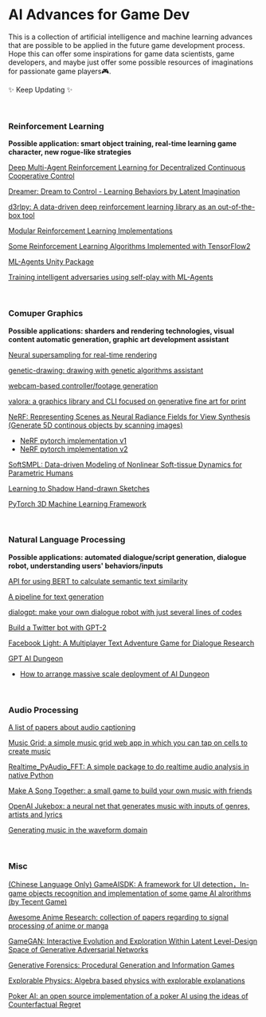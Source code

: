 # AI Advances for Game Dev
This is a collection of artificial intelligence and machine learning advances that are possible to be applied in the future game development process. Hope this can offer some inspirations for game data scientists, game developers, and maybe just offer some possible resources of imaginations for passionate game players:video_game:.

:sparkles: Keep Updating :sparkles:

<br>


[^_^]:
    收藏的爱可可微博翻完了第25页(下次从第26页开始)

### Reinforcement Learning
**Possible application: smart object training, real-time learning game character, new rogue-like strategies**

[Deep Multi-Agent Reinforcement Learning for Decentralized Continuous Cooperative Control](https://arxiv.org/abs/2003.06709)

[Dreamer: Dream to Control - Learning Behaviors by Latent Imagination](https://github.com/google-research/dreamer)

[d3rlpy: A data-driven deep reinforcement learning library as an out-of-the-box tool](https://github.com/takuseno/d3rlpy)

[Modular Reinforcement Learning Implementations](https://github.com/spitis/mrl)

[Some Reinforcement Learning Algorithms Implemented with TensorFlow2](https://github.com/StepNeverStop/RLs)

[ML-Agents Unity Package](https://blogs.unity3d.com/2020/05/12/announcing-ml-agents-unity-package-v1-0/)

[Training intelligent adversaries using self-play with ML-Agents](https://blogs.unity3d.com/2020/02/28/training-intelligent-adversaries-using-self-play-with-ml-agents/)

<br>

### Comuper Graphics
**Possible applications: sharders and rendering technologies, visual content automatic generation, graphic art development assistant**

[Neural supersampling for real-time rendering](https://research.fb.com/publications/neural-supersampling-for-real-time-rendering/)

[genetic-drawing: drawing with genetic algorithms assistant](https://github.com/anopara/genetic-drawing)

[webcam-based controller/footage generation](https://glitch.com/edit/#!/tm-wizard)

[valora: a graphics library and CLI focused on generative fine art for print](https://github.com/turnage/valora)

[NeRF: Representing Scenes as Neural Radiance Fields for View Synthesis (Generate 5D continous objects by scanning images)](https://www.matthewtancik.com/nerf)
- [NeRF pytorch implementation v1](https://github.com/krrish94/nerf-pytorch)
- [NeRF pytorch implementation v2](https://github.com/yenchenlin/nerf-pytorch)

[SoftSMPL: Data-driven Modeling of Nonlinear Soft-tissue Dynamics for Parametric Humans](http://dancasas.github.io/projects/SoftSMPL/)

[Learning to Shadow Hand-drawn Sketches](https://cal.cs.umbc.edu/Papers/Zheng-2020-Shade/)

[PyTorch 3D Machine Learning Framework](https://github.com/facebookresearch/pytorch3d)

<br>

### Natural Language Processing
**Possible applications: automated dialogue/script generation, dialogue robot, understanding users' behaviors/inputs**

[API for using BERT to calculate semantic text similarity](https://github.com/AndriyMulyar/semantic-text-similarity)

[A pipeline for text generation](https://github.com/huggingface/transformers/pull/3758)

[dialogpt: make your own dialogue robot with just several lines of codes](https://huggingface.co/transformers/model_doc/dialogpt.html)

[Build a Twitter bot with GPT-2](https://github.com/minimaxir/download-tweets-ai-text-gen)

[Facebook Light: A Multiplayer Text Adventure Game for Dialogue Research](https://ai.facebook.com/blog/introducing-light-a-multiplayer-text-adventure-game-for-dialogue-research/)

[GPT AI Dungeon](https://github.com/AIDungeon/AIDungeon)
 - [How to arrange massive scale deployment of AI Dungeon](https://medium.com/@aidungeon/how-we-scaled-ai-dungeon-2-to-support-over-1-000-000-users-d207d5623de9)

<br>



### Audio Processing

[A list of papers about audio captioning](https://github.com/audio-captioning/audio-captioning-papers)

[Music Grid: a simple music grid web app in which you can tap on cells to create music](https://github.com/irshadshalu/music-grid)


[Realtime_PyAudio_FFT: A simple package to do realtime audio analysis in native Python](https://github.com/tr1pzz/Realtime_PyAudio_FFT)

[Make A Song Together: a small game to build your own music with friends](https://magenta.tensorflow.org/make-a-song-together)


[OpenAI Jukebox: a neural net that generates music with inputs of genres, artists and lyrics](https://openai.com/blog/jukebox/)


[Generating music in the waveform domain](https://benanne.github.io/2020/03/24/audio-generation.html)

<br>


### Misc

[(Chinese Language Only) GameAISDK: A framework for UI detection，In-game objects recognition and implementation of some game AI alrorithms (by Tecent Game)](https://github.com/Tencent/GameAISDK)

[Awesome Anime Research: collection of papers regarding to signal processing of anime or manga ](https://github.com/SerialLain3170/AwesomeAnimeResearch)

[^_^]: GAN潜关卡设计空间互动演化与探索

[GameGAN: Interactive Evolution and Exploration Within Latent Level-Design Space of Generative Adversarial Networks](https://github.com/schrum2/GameGAN)

[Generative Forensics: Procedural Generation and Information Games](https://arxiv.org/abs/2004.01768)

[^_^]: 可用代数表示的物理学算法集锦

[Explorable Physics: Algebra based physics with explorable explanations](https://landgreen.github.io/physics/index.html)

[^_^]: 开源德州扑克机器人

[Poker AI: an open source implementation of a poker AI using the ideas of Counterfactual Regret](https://github.com/fedden/poker_ai)